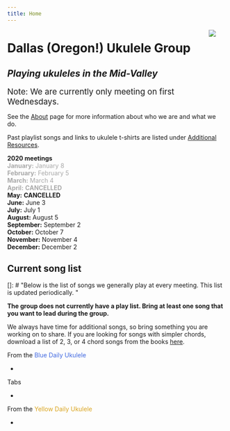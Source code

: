 ```yaml
---
title: Home
---
```


<img src=/img/four.ukes.png style="max-width:20%;min-width:40px;float:right;" />

# Dallas (Oregon!) Ukulele Group

## _Playing ukuleles in the Mid-Valley_

<span style = "font-size: 14pt">Note: We are currently only meeting on first Wednesdays. </span>

See the [About](/about/) page for more information about who we are and what we do.

Past playlist songs and links to ukulele t-shirts are listed under [Additional Resources](/additional/).

**2020 meetings**  
<span style="color:darkgray">
**January:** January 8  
**February:** February 5  
**March:** March 4   
**April:** **CANCELLED** </span>   
**May:** **CANCELLED**    
**June:** June 3    
**July:** July 1  
**August:** August 5  
**September:** September 2  
**October:** October 7  
**November:** November 4  
**December:** December 2  

## Current song list

[]: # "Below is the list of songs we generally play at every meeting.  This list is updated periodically. " 

**The group does not currently have a play list.  Bring at least one song that you want to lead during the group.**  

We always have time for additional songs, so bring something you are working on to share.  If you are looking for songs with simpler chords, download a list of 2, 3, or 4 chord songs from the books [here](/tabs/songs_with_2-3-4_chords.xlsx).

From the <span style="color:royalblue">Blue Daily Ukulele</span>

+ 

Tabs

+   


From the <span style="color:goldenrod">Yellow Daily Ukulele</span>

+   
